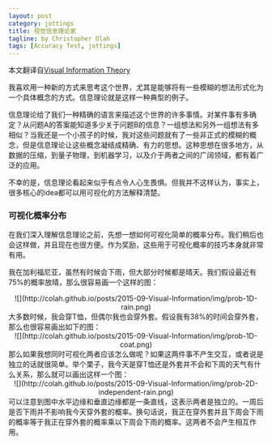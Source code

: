```yaml
---
layout: post
category: jottings
title: 视觉信息理论家
tagline: by Christopher Olah
tags: [Accuracy Test, jottings]
---
```


本文翻译自[Visual Information Theory](http://colah.github.io/posts/2015-09-Visual-Information/)

<!--more-->

我喜欢用一种新的方式来思考这个世界，尤其是能够将有一些模糊的想法形式化为一个具体概念的方式。信息理论就是这样一种典型的例子。

信息理论给了我们一种精确的语言来描述这个世界的许多事情。对某件事有多确定？从问题A的答案能知道多少关于问题B的信息？一组想法和另外一组想法有多相似？当我还是一个小孩子的时候，我对这些问题就有了一些非正式的模糊的概念，但是信息理论让这些概念凝结成精确、有力的思想。这种思想在很多地方，从数据的压缩，到量子物理，到机器学习，以及介于两者之间的广阔领域，都有着广泛的应用。

不幸的是，信息理论看起来似乎有点令人心生畏惧。但我并不这样认为，事实上，很多核心的idea都可以用可视化的方法解释清楚。

### 可视化概率分布
在我们深入理解信息理论之前，先想一想如何可视化简单的概率分布。我们稍后也会这样做，并且现在也很方便。作为奖励，这些用于可视化概率的技巧本身就非常有用。

我在加利福尼亚，虽然有时候会下雨，但大部分时候都是晴天。我们假设最近有75%的概率放晴，那么很容易画一个这样的图：
<center>![](http://colah.github.io/posts/2015-09-Visual-Information/img/prob-1D-rain.png)</center>
大多数时候，我会穿T恤，但偶尔我也会穿外套。假设我有38%的时间会穿外套，那么也很容易画出如下的图：
<center>![](http://colah.github.io/posts/2015-09-Visual-Information/img/prob-1D-coat.png)</center>
那么如果我想同时可视化两者应该怎么做呢？如果这两件事不产生交互，或者说是独立的话就很简单。举个栗子，我今天是穿T恤还是外套并不会和下周的天气有什么关系，那么就可以画出这样一个图：
<center>![](http://colah.github.io/posts/2015-09-Visual-Information/img/prob-2D-independent-rain.png)</center>
可以注意到图中水平边缘和垂直边缘都是一条直线，这表示两者是独立的。一周后是否下雨并不影响我今天穿外套的概率。换句话说，我正在穿外套并且下周会下雨的概率等于我正在穿外套的概率乘以下周会下雨的概率。这两者不会产生相互作用。
